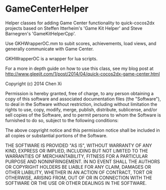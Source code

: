 GameCenterHelper
================

Helper classes for adding Game Center functionality to quick-cocos2dx projects based on Steffen Itterheim's 'Game Kit Helper' and Steve Barnegren's 'GameKitHelperCpp'.

Use GKHWrapperOC.mm to subit scores, achievements, load views, and generally communicate with Game Center.

GKHWrapperOC is a wrapper for lua scripts.

For a more in depth guide on how to use this class, see my blog post at http://www.gleejit.com/1/post/2014/04/quick-cocos2dx-game-center.html

Copyright (c) 2014 Chen Xi

Permission is hereby granted, free of charge, to any person obtaining a copy of this software and associated documentation files (the "Software"), to deal in the Software without restriction, including without limitation the rights to use, copy, modify, merge, publish, distribute, sublicense, and/or sell copies of the Software, and to permit persons to whom the Software is furnished to do so, subject to the following conditions:

The above copyright notice and this permission notice shall be included in all copies or substantial portions of the Software.

THE SOFTWARE IS PROVIDED "AS IS", WITHOUT WARRANTY OF ANY KIND, EXPRESS OR IMPLIED, INCLUDING BUT NOT LIMITED TO THE WARRANTIES OF MERCHANTABILITY, FITNESS FOR A PARTICULAR PURPOSE AND NONINFRINGEMENT. IN NO EVENT SHALL THE AUTHORS OR COPYRIGHT HOLDERS BE LIABLE FOR ANY CLAIM, DAMAGES OR OTHER LIABILITY, WHETHER IN AN ACTION OF CONTRACT, TORT OR OTHERWISE, ARISING FROM, OUT OF OR IN CONNECTION WITH THE SOFTWARE OR THE USE OR OTHER DEALINGS IN THE SOFTWARE.
